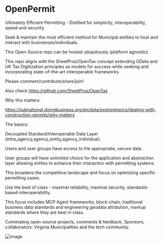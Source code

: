 # OpenPermit

Ultimately Efficient Permitting - Distilled for simplicity, interoperability, speed and security. 

Seek & maintain the most efficient method for Municipal entities to host and interact with businesses/individuals.

This Open-Source repo can be hosted ubiquitously (platform agnostic). 

This repo aligns with the SheetPros/OpenTax concept extending OData and UK Tax Digitization principles as models for success while seeking and incorporating state-of-the-art interoperable frameworks.  

Please comment/contribute/share/join!

Also check https://github.com/SheetPros/OpenTax

Why this matters:

https://subnational.doingbusiness.org/en/data/exploretopics/dealing-with-construction-permits/why-matters

The basics:

Decoupled Standard/Interoperable Data Layer (intra_agency,agency_entity,agency_individual). 

Users and user groups have access to the appropriate, secure data. 

User groups will have unlimited choice for the application and abstraction layer allowing entites to enhance their interaction with permitting systems. 

This broadens the competitive landscape and focus on optimizing specific permitting cases. 

Use the best of class - maximal reliability, maximal security, standards-based-interoperability. 

This focus includes MCP Agent frameworks, block-chain, traditional business data standards and engineering geodata attribution, markup standards where they are best in class. 

Culminating open-source projects, comments & feedback, Sponsors, collaborators: Virginia Municipalities and the tech community. 


![image](https://github.com/user-attachments/assets/f6bde182-d2e3-4335-a352-c7f02b09240f)




